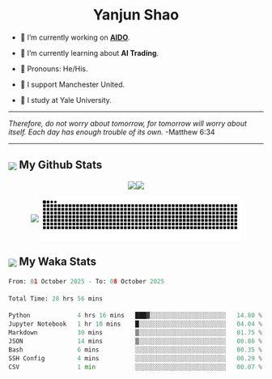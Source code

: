 

<h1 align="center">Yanjun Shao</h1>

- 🐒 I’m currently working on **[AIDO](https://github.com/genbio-ai/AIDO)**.

- 🦧 I’m currently learning about **AI Trading**.

- 🦍 Pronouns: He/His.

- 👹 I support Manchester United.

- 🐶 I study at Yale University.

---

<i> Therefore, do not worry about tomorrow, for tomorrow will worry about itself. Each day has enough trouble of its own. </i> -Matthew 6:34

---

<h2><img src="https://emojis.slackmojis.com/emojis/images/1579216111/7550/pikachu_wave.gif?1579216111" align="center" width="28" /> My Github Stats</h2>

<p align="center"><img align="center" src = "https://github-readme-stats.vercel.app/api?username=super-dainiu&show_icons=true&count_private=true&theme=tokyonight&hide=issues&line_height=30" width="400px"><img align="center" src = "https://github-readme-streak-stats.herokuapp.com/?user=super-dainiu&theme=tokyonight" width="400px"></p>

<p align="center"><img align="center" width="400px" src="https://github-readme-stats.vercel.app/api/top-langs/?username=super-dainiu&layout=compact&theme=tokyonight&hide=html,tex,jupyter%20notebook"><img align="center" width="400px" src="https://github.com/super-dainiu/super-dainiu/blob/output/github-contribution-grid-snake.svg"></p>

<h2><img src="https://emojis.slackmojis.com/emojis/images/1579216111/7550/pikachu_wave.gif?1579216111" align="center" width="28" /> My Waka Stats</h2>

<!--START_SECTION:waka-->

```python
From: 01 October 2025 - To: 08 October 2025

Total Time: 28 hrs 56 mins

Python             4 hrs 16 mins   ███▓░░░░░░░░░░░░░░░░░░░░░   14.80 %
Jupyter Notebook   1 hr 10 mins    █░░░░░░░░░░░░░░░░░░░░░░░░   04.04 %
Markdown           30 mins         ▒░░░░░░░░░░░░░░░░░░░░░░░░   01.75 %
JSON               14 mins         ▒░░░░░░░░░░░░░░░░░░░░░░░░   00.86 %
Bash               6 mins          ░░░░░░░░░░░░░░░░░░░░░░░░░   00.35 %
SSH Config         4 mins          ░░░░░░░░░░░░░░░░░░░░░░░░░   00.29 %
CSV                1 min           ░░░░░░░░░░░░░░░░░░░░░░░░░   00.07 %
```

<!--END_SECTION:waka-->
